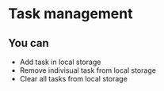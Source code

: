 # Task management

## You can
* Add task in local storage
* Remove indivisual task from local storage
* Clear all tasks from local storage
